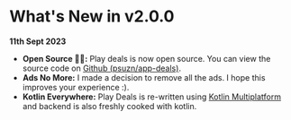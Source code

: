 # What's New in v2.0.0

**11th Sept 2023**

- **Open Source 🥳🥳:** Play deals is now open source. You can view the source code on [Github (psuzn/app-deals)](https://github.com/psuzn/app-deals).
- **Ads No More:** I made a decision to remove all the ads. I hope this improves your experience :).
- **Kotlin Everywhere:**  Play Deals is re-written using [Kotlin Multiplatform](https://github.com/JetBrains/compose-multiplatform) and backend is also freshly cooked with kotlin.
